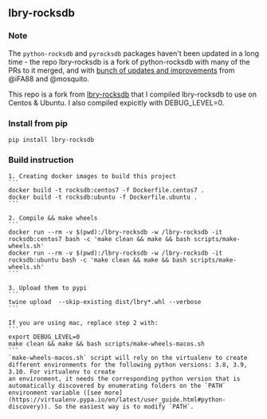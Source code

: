 ## lbry-rocksdb

### Note

The `python-rocksdb` and `pyrocksdb` packages haven't been updated in a long time - the repo lbry-rocksdb is a fork of python-rocksdb with many of the PRs to it merged, and with [bunch of updates and improvements](https://github.com/iFA88/python-rocksdb) from @iFA88 and @mosquito.

This repo is a fork from [lbry-rocksdb](https://github.com/lbryio/lbry-rocksdb) that I compiled lbry-rocksdb to use on Centos & Ubuntu. I also compiled expicitly with DEBUG_LEVEL=0.

### Install from pip

    pip install lbry-rocksdb

### Build instruction

    1. Creating docker images to build this project
    ```
    docker build -t rocksdb:centos7 -f Dockerfile.centos7 .
    docker build -t rocksdb:ubuntu -f Dockerfile.ubuntu .
    ```

    2. Compile && make wheels
    ```
    docker run --rm -v $(pwd):/lbry-rocksdb -w /lbry-rocksdb -it rocksdb:centos7 bash -c 'make clean && make && bash scripts/make-wheels.sh'
    docker run --rm -v $(pwd):/lbry-rocksdb -w /lbry-rocksdb -it rocksdb:ubuntu bash -c 'make clean && make && bash scripts/make-wheels.sh'
    ```

    3. Upload them to pypi
    ```
    twine upload  --skip-existing dist/lbry*.whl --verbose
    ```

    If you are using mac, replace step 2 with:
    ```
    export DEBUG_LEVEL=0
    make clean && make && bash scripts/make-wheels-macos.sh
    ```
    `make-wheels-macos.sh` script will rely on the virtualenv to create different environments for the following python versions: 3.8, 3.9, 3.10. For virtualenv to create
    an environment, it needs the corresponding python version that is automatically discovered by enumerating folders on the `PATH` environment variable ([see more](https://virtualenv.pypa.io/en/latest/user_guide.html#python-discovery)). So the easiest way is to modify `PATH`.
